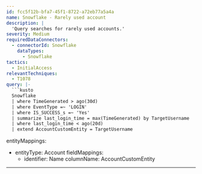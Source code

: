 ```yaml
---
id: fcc5f12b-bfa7-45f1-8722-a72eb77a5a4a
name: Snowflake - Rarely used account
description: |
  'Query searches for rarely used accounts.'
severity: Medium
requiredDataConnectors:
  - connectorId: Snowflake
    dataTypes:
      - Snowflake
tactics:
  - InitialAccess
relevantTechniques:
  - T1078
query: |-
  ```kusto
  Snowflake
  | where TimeGenerated > ago(30d)
  | where EventType =~ 'LOGIN'
  | where IS_SUCCESS_s =~ 'Yes'
  | summarize last_login_time = max(TimeGenerated) by TargetUsername
  | where last_login_time < ago(20d)
  | extend AccountCustomEntity = TargetUsername
  ```
entityMappings:
  - entityType: Account
    fieldMappings:
      - identifier: Name
        columnName: AccountCustomEntity
---
```


